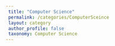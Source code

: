 ```yaml
---
 title: "Computer Science"
 permalink: /categories/ComputerSceince
 layout: category
 author_profile: false
 taxonomy: Computer Science
---
```

